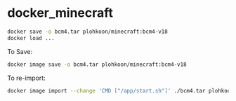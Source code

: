 # docker_minecraft

```Bash
docker save -o bcm4.tar plohkoon/minecraft:bcm4-v18
docker load ...
```

To Save:

```Bash
docker image save -o bcm4.tar plohkoon/minecraft:bcm4-v18
```

To re-import:

```Bash
docker image import --change 'CMD ["/app/start.sh"]' ./bcm4.tar plohkoon/minecraft:bmc4-v18
```

